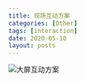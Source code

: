 ```yaml
---
title: 现场互动方案
categories: [Other]
tags: [interaction]
date: 2020-05-10
layout: posts
---
```


![大屏互动方案](https://tobyqin.github.io/images/%E5%A4%A7%E5%B1%8F%E4%BA%92%E5%8A%A8%E6%96%B9%E6%A1%88.png)
